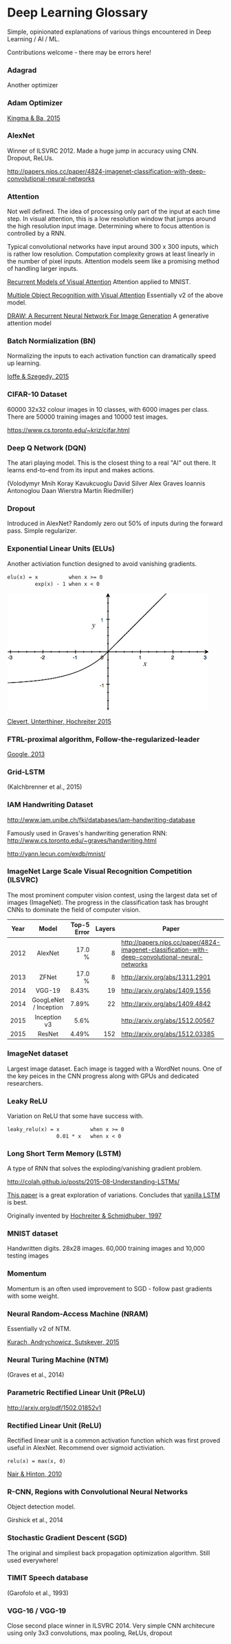 
# Deep Learning Glossary

Simple, opinionated explanations of various things encountered in
Deep Learning / AI / ML. 

Contributions welcome - there may be errors here!


### Adagrad

Another optimizer


### Adam Optimizer 

[Kingma & Ba, 2015](http://arxiv.org/pdf/1412.6980v7.pdf)


### AlexNet

Winner of ILSVRC 2012. Made a huge jump in accuracy using CNN. 
Dropout, ReLUs.

http://papers.nips.cc/paper/4824-imagenet-classification-with-deep-convolutional-neural-networks


### Attention

Not well defined. The idea of processing only part of the input at each time
step. In visual attention, this is a low resolution window that jumps around
the high resolution input image. Determining where to focus attention is
controlled by a RNN. 

Typical convolutional networks have input around 300 x 300 inputs, which is
rather low resolution. Computation complexity grows at least linearly in the
number of pixel inputs.  Attention models seem like a promising method of
handling larger inputs.

[Recurrent Models of Visual Attention](http://arxiv.org/abs/1406.6247) Attention applied to MNIST.

[Multiple Object Recognition with Visual Attention](http://arxiv.org/abs/1412.7755) Essentially v2 of the above model.

[DRAW: A Recurrent Neural Network For Image Generation](http://arxiv.org/abs/1502.04623) A generative attention model


### Batch Normialization (BN)

Normalizing the inputs to each activation function can dramatically speed up
learning.

[Ioffe & Szegedy, 2015](http://arxiv.org/abs/1502.03167)


### CIFAR-10 Dataset

60000 32x32 colour images in 10 classes, with 6000 images per class. There are
50000 training images and 10000 test images. 

https://www.cs.toronto.edu/~kriz/cifar.html


### Deep Q Network (DQN)

The atari playing model. This is the closest thing to a real "AI" out there. It learns
end-to-end from its input and makes actions. 

(Volodymyr Mnih Koray Kavukcuoglu David Silver Alex Graves Ioannis Antonoglou
Daan Wierstra Martin Riedmiller)


### Dropout

Introduced in AlexNet? Randomly zero out 50% of inputs during the forward pass.
Simple regularizer.


### Exponential Linear Units (ELUs)

Another activiation function designed to avoid vanishing gradients.

```
elu(x) = x          when x >= 0
         exp(x) - 1 when x < 0
```

![elu graph](elu.png)

[Clevert, Unterthiner, Hochreiter 2015](http://arxiv.org/abs/1511.07289)


### FTRL-proximal algorithm, Follow-the-regularized-leader

[Google, 2013](https://www.eecs.tufts.edu/~dsculley/papers/ad-click-prediction.pdf)


### Grid-LSTM

(Kalchbrenner et al., 2015)


### IAM Handwriting Dataset

http://www.iam.unibe.ch/fki/databases/iam-handwriting-database

Famously used in Graves's handwriting generation RNN: http://www.cs.toronto.edu/~graves/handwriting.html

http://yann.lecun.com/exdb/mnist/


### ImageNet Large Scale Visual Recognition Competition  (ILSVRC)

The most prominent computer vision contest, using the largest data set of images (ImageNet).
The progress in the classification task has brought CNNs to dominate the field of computer vision.

| Year          | Model                     | Top-5 Error | Layers | Paper
| ------------- |:-------------------------:| -----------:|-------:|------------------------------
| 2012          | AlexNet                   |     17.0 %  |      8 | http://papers.nips.cc/paper/4824-imagenet-classification-with-deep-convolutional-neural-networks
| 2013          | ZFNet                     |     17.0 %  |      8 | http://arxiv.org/abs/1311.2901
| 2014          | VGG-19                    |      8.43%  |     19 | http://arxiv.org/abs/1409.1556
| 2014          | GoogLeNet / Inception     |      7.89%  |     22 | http://arxiv.org/abs/1409.4842
| 2015          | Inception v3              |      5.6%   |        | http://arxiv.org/abs/1512.00567
| 2015          | ResNet                    |      4.49%  |    152 | http://arxiv.org/abs/1512.03385


### ImageNet dataset

Largest image dataset. Each image is tagged with a WordNet nouns. One of the
key peices in the CNN progress along with GPUs and dedicated researchers.

### Leaky ReLU 

Variation on ReLU that some have success with.

```
leaky_relu(x) = x          when x >= 0
                0.01 * x   when x < 0
```


### Long Short Term Memory (LSTM)

A type of RNN that solves the exploding/vanishing gradient problem.

http://colah.github.io/posts/2015-08-Understanding-LSTMs/

[This paper](http://arxiv.org/abs/1503.04069) is a great exploration of
variations. Concludes that [vanilla LSTM](http://www.sciencedirect.com/science/article/pii/S0893608005001206) is best.

Originally invented by [Hochreiter & Schmidhuber, 1997](http://deeplearning.cs.cmu.edu/pdfs/Hochreiter97_lstm.pdf)


### MNIST dataset

Handwritten digits. 28x28 images. 60,000 training images and 10,000 testing images


### Momentum 

Momentum is an often used improvement to SGD - follow past gradients with some
weight.


### Neural Random-Access Machine (NRAM)

Essentially v2 of NTM.

[Kurach, Andrychowicz, Sutskever, 2015](http://arxiv.org/pdf/1511.06392v1)


### Neural Turing Machine (NTM)

(Graves et al., 2014)


### Parametric Rectified Linear Unit (PReLU)

http://arxiv.org/pdf/1502.01852v1


### Rectified Linear Unit (ReLU)

Rectified linear unit is a common activation function which was first proved useful in AlexNet.
Recommend over sigmoid activiation.

```
relu(x) = max(x, 0)
```

[Nair & Hinton, 2010](http://www.cs.toronto.edu/~fritz/absps/reluICML.pdf)

### R-CNN, Regions with Convolutional Neural Networks

Object detection model.

Girshick et al., 2014


### Stochastic Gradient Descent (SGD)

The original and simpliest back propagation optimization algorithm. Still used everywhere!


### TIMIT Speech database 

(Garofolo et al., 1993) 


### VGG-16 / VGG-19

Close second place winner in ILSVRC 2014. Very simple CNN architecure using only
3x3 convolutions, max pooling, ReLUs, dropout






